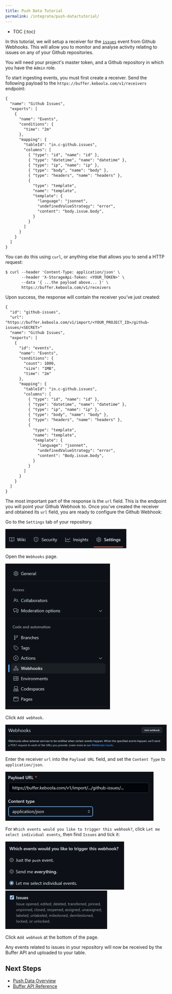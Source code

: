 ```yaml
---
title: Push Data Tutorial
permalink: /integrate/push-data/tutorial/
---
```


* TOC
{:toc}


In this tutorial, we will setup a receiver for the [`issues`](https://docs.github.com/developers/webhooks-and-events/webhooks/webhook-events-and-payloads#issues) event from Github Webhooks. This will allow you to monitor and analyse activity relating to issues on any of your Github repositories.

You will need your project's master token, and a Github repository in which you have the `Admin` role.

To start ingesting events, you must first create a receiver. Send the following payload to the `https://buffer.keboola.com/v1/receivers` endpoint:
```
{
  "name": "Github Issues",
  "exports": [
    {
      "name": "Events",
      "conditions": {
        "time": "2m"
      },
      "mapping": {
        "tableId": "in.c-github.issues",
        "columns": [
          { "type": "id", "name": "id" },
          { "type": "datetime", "name": "datetime" },
          { "type": "ip", "name": "ip" },
          { "type": "body", "name": "body" },
          { "type": "headers", "name": "headers" },
          {
            "type": "template",
            "name": "template",
            "template": {
              "language": "jsonnet",
              "undefinedValueStrategy": "error",
              "content": "body.issue.body",
            }
          }
        ]
      }
    }
  ]
}
```

You can do this using `curl`, or anything else that allows you to send a HTTP request:
```
$ curl --header 'Content-Type: application/json' \
       --header 'X-StorageApi-Token: <YOUR_TOKEN>' \
       --data '{ ...the payload above... }' \
       https://buffer.keboola.com/v1/receivers
```

Upon success, the response will contain the receiver you've just created:
```
{
  "id": "github-issues",
  "url": "https://buffer.keboola.com/v1/import/<YOUR_PROJECT_ID>/github-issues/<SECRET>"
  "name": "Github Issues",
  "exports": [
    {
      "id": "events",
      "name": "Events",
      "conditions": {
        "count": 1000,
        "size": "1MB",
        "time": "2m"
      },
      "mapping": {
        "tableId": "in.c-github.issues",
        "columns": [
          { "type": "id", "name": "id" },
          { "type": "datetime", "name": "datetime" },
          { "type": "ip", "name": "ip" },
          { "type": "body", "name": "body" },
          { "type": "headers", "name": "headers" },
          {
            "type": "template",
            "name": "template",
            "template": {
              "language": "jsonnet",
              "undefinedValueStrategy": "error",
              "content": "Body.issue.body",
            }
          }
        ]
      }
    }
  ]
}
```

The most important part of the response is the `url` field. This is the endpoint you will point your Github Webhook to. Once you've created the receiver and obtained its `url` field, you are ready to configure the Github Webhook:

Go to the `Settings` tab of your repository.

![Github repository tabs](./gh-tabs.png)

Open the `Webhooks` page.

![Github settings pages](./gh-settings-webhook.png)

Click `Add webhook`.

![Github add webhook](./gh-settings-webhook-add.png)

Enter the receiver `url` into the `Payload URL` field, and set the `Content Type` to `application/json`.

![Github webhook form](./gh-settings-webhook-form.png)

For `Which events would you like to trigger this webhook?`, click `Let me select individual events`, then find `Issues` and tick it:

![Github webhook let me select individual events selected](./gh-settings-webhook-individual-events.png)
![Github webhook issues checkbox selected](./gh-settings-webhook-issues.png)

Click `Add webhook` at the bottom of the page.

Any events related to issues in your repository will now be received by the Buffer API and uploaded to your table.

## Next Steps
- [Push Data Overview](/integrate/push-data/overview/)
- [Buffer API Reference](https://buffer.keboola.com/v1/documentation/)
